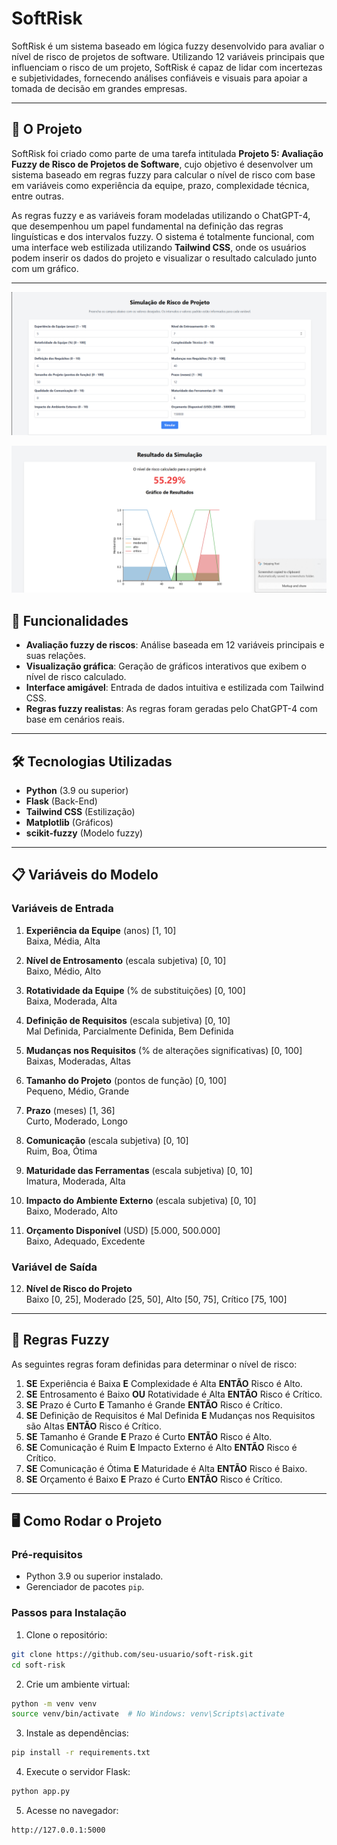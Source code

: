 # SoftRisk

SoftRisk é um sistema baseado em lógica fuzzy desenvolvido para avaliar o nível de risco de projetos de software. Utilizando 12 variáveis principais que influenciam o risco de um projeto, SoftRisk é capaz de lidar com incertezas e subjetividades, fornecendo análises confiáveis e visuais para apoiar a tomada de decisão em grandes empresas.

---

## 📝 O Projeto

SoftRisk foi criado como parte de uma tarefa intitulada **Projeto 5: Avaliação Fuzzy de Risco de Projetos de Software**, cujo objetivo é desenvolver um sistema baseado em regras fuzzy para calcular o nível de risco com base em variáveis como experiência da equipe, prazo, complexidade técnica, entre outras. 

As regras fuzzy e as variáveis foram modeladas utilizando o ChatGPT-4, que desempenhou um papel fundamental na definição das regras linguísticas e dos intervalos fuzzy. O sistema é totalmente funcional, com uma interface web estilizada utilizando **Tailwind CSS**, onde os usuários podem inserir os dados do projeto e visualizar o resultado calculado junto com um gráfico.

---

![](./data/Screenshot%202024-11-30%20232253.png)


![](./data/Screenshot%202024-11-30%20232343.png)

## 🚀 Funcionalidades

- **Avaliação fuzzy de riscos**: Análise baseada em 12 variáveis principais e suas relações.
- **Visualização gráfica**: Geração de gráficos interativos que exibem o nível de risco calculado.
- **Interface amigável**: Entrada de dados intuitiva e estilizada com Tailwind CSS.
- **Regras fuzzy realistas**: As regras foram geradas pelo ChatGPT-4 com base em cenários reais.

---

## 🛠️ Tecnologias Utilizadas

- **Python** (3.9 ou superior)
- **Flask** (Back-End)
- **Tailwind CSS** (Estilização)
- **Matplotlib** (Gráficos)
- **scikit-fuzzy** (Modelo fuzzy)

---

## 📋 Variáveis do Modelo

### **Variáveis de Entrada**

1. **Experiência da Equipe** (anos) [1, 10]  
   Baixa, Média, Alta

2. **Nível de Entrosamento** (escala subjetiva) [0, 10]  
   Baixo, Médio, Alto

3. **Rotatividade da Equipe** (% de substituições) [0, 100]  
   Baixa, Moderada, Alta

4. **Definição de Requisitos** (escala subjetiva) [0, 10]  
   Mal Definida, Parcialmente Definida, Bem Definida

5. **Mudanças nos Requisitos** (% de alterações significativas) [0, 100]  
   Baixas, Moderadas, Altas

6. **Tamanho do Projeto** (pontos de função) [0, 100]  
   Pequeno, Médio, Grande

7. **Prazo** (meses) [1, 36]  
   Curto, Moderado, Longo

8. **Comunicação** (escala subjetiva) [0, 10]  
   Ruim, Boa, Ótima

9. **Maturidade das Ferramentas** (escala subjetiva) [0, 10]  
   Imatura, Moderada, Alta

10. **Impacto do Ambiente Externo** (escala subjetiva) [0, 10]  
   Baixo, Moderado, Alto

11. **Orçamento Disponível** (USD) [5.000, 500.000]  
   Baixo, Adequado, Excedente

### **Variável de Saída**

12. **Nível de Risco do Projeto**  
   Baixo [0, 25], Moderado [25, 50], Alto [50, 75], Crítico [75, 100]

---

## 📜 Regras Fuzzy

As seguintes regras foram definidas para determinar o nível de risco:

1. **SE** Experiência é Baixa **E** Complexidade é Alta **ENTÃO** Risco é Alto.  
2. **SE** Entrosamento é Baixo **OU** Rotatividade é Alta **ENTÃO** Risco é Crítico.  
3. **SE** Prazo é Curto **E** Tamanho é Grande **ENTÃO** Risco é Crítico.  
4. **SE** Definição de Requisitos é Mal Definida **E** Mudanças nos Requisitos são Altas **ENTÃO** Risco é Crítico.  
5. **SE** Tamanho é Grande **E** Prazo é Curto **ENTÃO** Risco é Alto.  
6. **SE** Comunicação é Ruim **E** Impacto Externo é Alto **ENTÃO** Risco é Crítico.  
7. **SE** Comunicação é Ótima **E** Maturidade é Alta **ENTÃO** Risco é Baixo.  
8. **SE** Orçamento é Baixo **E** Prazo é Curto **ENTÃO** Risco é Crítico.  

---

## 🖥️ Como Rodar o Projeto

### **Pré-requisitos**
- Python 3.9 ou superior instalado.
- Gerenciador de pacotes `pip`.

### **Passos para Instalação**

1. Clone o repositório:
```bash
git clone https://github.com/seu-usuario/soft-risk.git
cd soft-risk
```

2. Crie um ambiente virtual:

```bash
python -m venv venv
source venv/bin/activate  # No Windows: venv\Scripts\activate
```

3. Instale as dependências:

```bash
pip install -r requirements.txt
```

4. Execute o servidor Flask:

```bash
python app.py
```

5. Acesse no navegador:
```bash
http://127.0.0.1:5000
